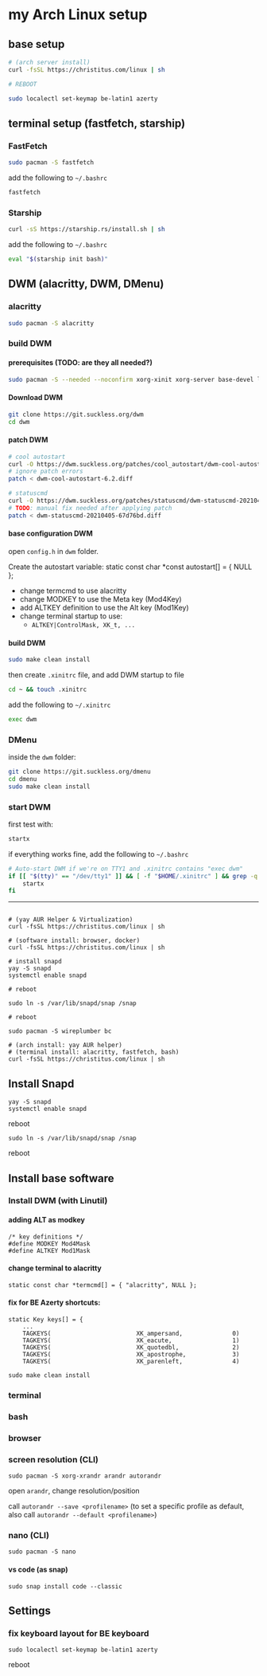 # my Arch Linux setup

## base setup
```bash
# (arch server install)
curl -fsSL https://christitus.com/linux | sh

# REBOOT

sudo localectl set-keymap be-latin1 azerty
```

## terminal setup (fastfetch, starship)

### FastFetch

```bash
sudo pacman -S fastfetch
```
add the following to `~/.bashrc`
```bash
fastfetch
```

### Starship

```bash
curl -sS https://starship.rs/install.sh | sh
```
add the following to `~/.bashrc`

```bash
eval "$(starship init bash)"
```

## DWM (alacritty, DWM, DMenu)

### alacritty

```bash
sudo pacman -S alacritty
```

### build DWM

#### prerequisites (TODO: are they all needed?)
```bash
sudo pacman -S --needed --noconfirm xorg-xinit xorg-server base-devel libx11 libxinerama libxft git unzip lxappearance curl nano libxcb meson libev uthash libconfig
```

#### Download DWM

```bash
git clone https://git.suckless.org/dwm
cd dwm
```

#### patch DWM

```bash
# cool autostart
curl -O https://dwm.suckless.org/patches/cool_autostart/dwm-cool-autostart-6.2.diff
# ignore patch errors
patch < dwm-cool-autostart-6.2.diff

# statuscmd
curl -O https://dwm.suckless.org/patches/statuscmd/dwm-statuscmd-20210405-67d76bd.diff
# TODO: manual fix needed after applying patch
patch < dwm-statuscmd-20210405-67d76bd.diff
```

#### base configuration DWM

open `config.h` in `dwm` folder.

Create the autostart variable:
static const char *const autostart[] = {
	NULL
};

- change termcmd to use alacritty
- change MODKEY to use the Meta key (Mod4Key)
- add ALTKEY definition to use the Alt key (Mod1Key)
- change terminal startup to use:
  - `ALTKEY|ControlMask, XK_t, ...`

#### build DWM

```bash
sudo make clean install
```
then create `.xinitrc` file, and add DWM startup to file
```bash
cd ~ && touch .xinitrc
```
add the following to `~/.xinitrc`

```bash
exec dwm
```

### DMenu

inside the `dwm` folder:
```bash
git clone https://git.suckless.org/dmenu
cd dmenu
sudo make clean install
```

### start DWM

first test with:
```bash
startx
```

if everything works fine, add the following to `~/.bashrc`

```bash
# Auto-start DWM if we're on TTY1 and .xinitrc contains "exec dwm"
if [[ "$(tty)" == "/dev/tty1" ]] && [ -f "$HOME/.xinitrc" ] && grep -q "^exec dwm" "$HOME/.xinitrc"; then
    startx
fi
```

---

```

# (yay AUR Helper & Virtualization)
curl -fsSL https://christitus.com/linux | sh

# (software install: browser, docker)
curl -fsSL https://christitus.com/linux | sh

# install snapd
yay -S snapd
systemctl enable snapd

# reboot

sudo ln -s /var/lib/snapd/snap /snap

# reboot
```

```
sudo pacman -S wireplumber bc
```

```
# (arch install: yay AUR helper)
# (terminal install: alacritty, fastfetch, bash)
curl -fsSL https://christitus.com/linux | sh
```


## Install Snapd

```
yay -S snapd
systemctl enable snapd
```

reboot

```
sudo ln -s /var/lib/snapd/snap /snap
```

reboot

## Install base software

### Install DWM (with Linutil)

#### adding ALT as modkey

```
/* key definitions */
#define MODKEY Mod4Mask
#define ALTKEY Mod1Mask
```

#### change terminal to alacritty

```
static const char *termcmd[] = { "alacritty", NULL };
```

#### fix for BE Azerty shortcuts:

```
static Key keys[] = {
    ...
    TAGKEYS(                        XK_ampersand,              0)
    TAGKEYS(                        XK_eacute,                 1)
    TAGKEYS(                        XK_quotedbl,               2)
    TAGKEYS(                        XK_apostrophe,             3)
    TAGKEYS(                        XK_parenleft,              4)
```

```
sudo make clean install
```

### terminal

### bash

### browser

### screen resolution (CLI)

```
sudo pacman -S xorg-xrandr arandr autorandr
```

open `arandr`, change resolution/position

call `autorandr --save <profilename>` (to set a specific profile as default, also call `autorandr --default <profilename>`)

### nano (CLI)

```
sudo pacman -S nano
```

#### vs code (as snap)

`sudo snap install code --classic`

## Settings

### fix keyboard layout for BE keyboard

```
sudo localectl set-keymap be-latin1 azerty
```

reboot
